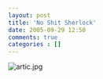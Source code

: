 ```yaml
---
layout: post
title: 'No Shit Sherlock'
date: 2005-09-29 12:50
comments: true
categories : []
---  
```


<img alt="artic.jpg" src="/images/artic.jpg" />



